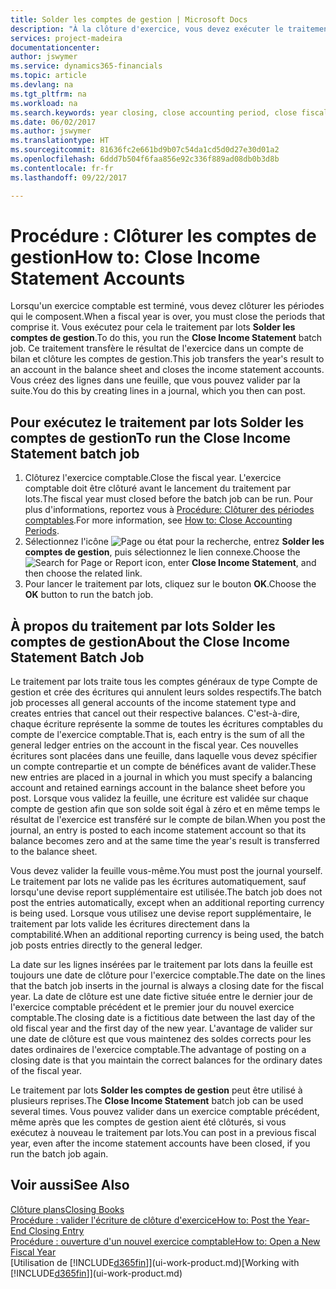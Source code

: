 ```yaml
---
title: Solder les comptes de gestion | Microsoft Docs
description: "À la clôture d'exercice, vous devez exécuter le traitement par lots Clôture comptes de gestion afin de clôturer les périodes comptables de l'exercice fiscal."
services: project-madeira
documentationcenter: 
author: jswymer
ms.service: dynamics365-financials
ms.topic: article
ms.devlang: na
ms.tgt_pltfrm: na
ms.workload: na
ms.search.keywords: year closing, close accounting period, close fiscal year, bank account detailed trial balance
ms.date: 06/02/2017
ms.author: jswymer
ms.translationtype: HT
ms.sourcegitcommit: 81636fc2e661bd9b07c54da1cd5d0d27e30d01a2
ms.openlocfilehash: 6ddd7b504f6faa856e92c336f889ad08db0b3d8b
ms.contentlocale: fr-fr
ms.lasthandoff: 09/22/2017

---
```

# <a name="how-to-close-income-statement-accounts"></a><span data-ttu-id="41545-103">Procédure : Clôturer les comptes de gestion</span><span class="sxs-lookup"><span data-stu-id="41545-103">How to: Close Income Statement Accounts</span></span>
<span data-ttu-id="41545-104">Lorsqu'un exercice comptable est terminé, vous devez clôturer les périodes qui le composent.</span><span class="sxs-lookup"><span data-stu-id="41545-104">When a fiscal year is over, you must close the periods that comprise it.</span></span> <span data-ttu-id="41545-105">Vous exécutez pour cela le traitement par lots **Solder les comptes de gestion**.</span><span class="sxs-lookup"><span data-stu-id="41545-105">To do this, you run the **Close Income Statement** batch job.</span></span> <span data-ttu-id="41545-106">Ce traitement transfère le résultat de l'exercice dans un compte de bilan et clôture les comptes de gestion.</span><span class="sxs-lookup"><span data-stu-id="41545-106">This job transfers the year's result to an account in the balance sheet and closes the income statement accounts.</span></span> <span data-ttu-id="41545-107">Vous créez des lignes dans une feuille, que vous pouvez valider par la suite.</span><span class="sxs-lookup"><span data-stu-id="41545-107">You do this by creating lines in a journal, which you then can post.</span></span>

## <a name="to-run-the-close-income-statement-batch-job"></a><span data-ttu-id="41545-108">Pour exécutez le traitement par lots Solder les comptes de gestion</span><span class="sxs-lookup"><span data-stu-id="41545-108">To run the Close Income Statement batch job</span></span>
1. <span data-ttu-id="41545-109">Clôturez l'exercice comptable.</span><span class="sxs-lookup"><span data-stu-id="41545-109">Close the fiscal year.</span></span> <span data-ttu-id="41545-110">L'exercice comptable doit être clôturé avant le lancement du traitement par lots.</span><span class="sxs-lookup"><span data-stu-id="41545-110">The fiscal year must closed before the batch job can be run.</span></span> <span data-ttu-id="41545-111">Pour plus d'informations, reportez vous à [Procédure: Clôturer des périodes comptables](year-close-account-periods.md).</span><span class="sxs-lookup"><span data-stu-id="41545-111">For more information, see [How to: Close Accounting Periods](year-close-account-periods.md).</span></span>
2. <span data-ttu-id="41545-112">Sélectionnez l'icône ![Page ou état pour la recherche](media/ui-search/search_small.png "Page ou état pour la recherche"), entrez **Solder les comptes de gestion**, puis sélectionnez le lien connexe.</span><span class="sxs-lookup"><span data-stu-id="41545-112">Choose the ![Search for Page or Report](media/ui-search/search_small.png "Search for Page or Report icon") icon, enter **Close Income Statement**, and then choose the related link.</span></span>
3. <span data-ttu-id="41545-113">Pour lancer le traitement par lots, cliquez sur le bouton **OK**.</span><span class="sxs-lookup"><span data-stu-id="41545-113">Choose the **OK** button to run the batch job.</span></span>

## <a name="about-the-close-income-statement-batch-job"></a><span data-ttu-id="41545-114">À propos du traitement par lots Solder les comptes de gestion</span><span class="sxs-lookup"><span data-stu-id="41545-114">About the Close Income Statement Batch Job</span></span>
<span data-ttu-id="41545-115">Le traitement par lots traite tous les comptes généraux de type Compte de gestion et crée des écritures qui annulent leurs soldes respectifs.</span><span class="sxs-lookup"><span data-stu-id="41545-115">The batch job processes all general accounts of the income statement type and creates entries that cancel out their respective balances.</span></span> <span data-ttu-id="41545-116">C'est-à-dire, chaque écriture représente la somme de toutes les écritures comptables du compte de l'exercice comptable.</span><span class="sxs-lookup"><span data-stu-id="41545-116">That is, each entry is the sum of all the general ledger entries on the account in the fiscal year.</span></span> <span data-ttu-id="41545-117">Ces nouvelles écritures sont placées dans une feuille, dans laquelle vous devez spécifier un compte contrepartie et un compte de bénéfices avant de valider.</span><span class="sxs-lookup"><span data-stu-id="41545-117">These new entries are placed in a journal in which you must specify a balancing account and retained earnings account in the balance sheet before you post.</span></span> <span data-ttu-id="41545-118">Lorsque vous validez la feuille, une écriture est validée sur chaque compte de gestion afin que son solde soit égal à zéro et en même temps le résultat de l'exercice est transféré sur le compte de bilan.</span><span class="sxs-lookup"><span data-stu-id="41545-118">When you post the journal, an entry is posted to each income statement account so that its balance becomes zero and at the same time the year's result is transferred to the balance sheet.</span></span>

<span data-ttu-id="41545-119">Vous devez valider la feuille vous-même.</span><span class="sxs-lookup"><span data-stu-id="41545-119">You must post the journal yourself.</span></span> <span data-ttu-id="41545-120">Le traitement par lots ne valide pas les écritures automatiquement, sauf lorsqu'une devise report supplémentaire est utilisée.</span><span class="sxs-lookup"><span data-stu-id="41545-120">The batch job does not post the entries automatically, except when an additional reporting currency is being used.</span></span> <span data-ttu-id="41545-121">Lorsque vous utilisez une devise report supplémentaire, le traitement par lots valide les écritures directement dans la comptabilité.</span><span class="sxs-lookup"><span data-stu-id="41545-121">When an additional reporting currency is being used, the batch job posts entries directly to the general ledger.</span></span>

<span data-ttu-id="41545-122">La date sur les lignes insérées par le traitement par lots dans la feuille est toujours une date de clôture pour l'exercice comptable.</span><span class="sxs-lookup"><span data-stu-id="41545-122">The date on the lines that the batch job inserts in the journal is always a closing date for the fiscal year.</span></span> <span data-ttu-id="41545-123">La date de clôture est une date fictive située entre le dernier jour de l'exercice comptable précédent et le premier jour du nouvel exercice comptable.</span><span class="sxs-lookup"><span data-stu-id="41545-123">The closing date is a fictitious date between the last day of the old fiscal year and the first day of the new year.</span></span> <span data-ttu-id="41545-124">L'avantage de valider sur une date de clôture est que vous maintenez des soldes corrects pour les dates ordinaires de l'exercice comptable.</span><span class="sxs-lookup"><span data-stu-id="41545-124">The advantage of posting on a closing date is that you maintain the correct balances for the ordinary dates of the fiscal year.</span></span>

<span data-ttu-id="41545-125">Le traitement par lots **Solder les comptes de gestion** peut être utilisé à plusieurs reprises.</span><span class="sxs-lookup"><span data-stu-id="41545-125">The **Close Income Statement** batch job can be used several times.</span></span> <span data-ttu-id="41545-126">Vous pouvez valider dans un exercice comptable précédent, même après que les comptes de gestion aient été clôturés, si vous exécutez à nouveau le traitement par lots.</span><span class="sxs-lookup"><span data-stu-id="41545-126">You can post in a previous fiscal year, even after the income statement accounts have been closed, if you run the batch job again.</span></span>

## <a name="see-also"></a><span data-ttu-id="41545-127">Voir aussi</span><span class="sxs-lookup"><span data-stu-id="41545-127">See Also</span></span>
[<span data-ttu-id="41545-128">Clôture plans</span><span class="sxs-lookup"><span data-stu-id="41545-128">Closing Books</span></span>](year-close-books.md)  
[<span data-ttu-id="41545-129">Procédure : valider l'écriture de clôture d'exercice</span><span class="sxs-lookup"><span data-stu-id="41545-129">How to: Post the Year-End Closing Entry</span></span>](year-how-post-year-end-close-entry.md)  
[<span data-ttu-id="41545-130">Procédure : ouverture d'un nouvel exercice comptable</span><span class="sxs-lookup"><span data-stu-id="41545-130">How to: Open a New Fiscal Year</span></span>](finance-how-open-new-fiscal-year.md)  
<span data-ttu-id="41545-131">[Utilisation de [!INCLUDE[d365fin](includes/d365fin_md.md)]](ui-work-product.md)</span><span class="sxs-lookup"><span data-stu-id="41545-131">[Working with [!INCLUDE[d365fin](includes/d365fin_md.md)]](ui-work-product.md)</span></span>

